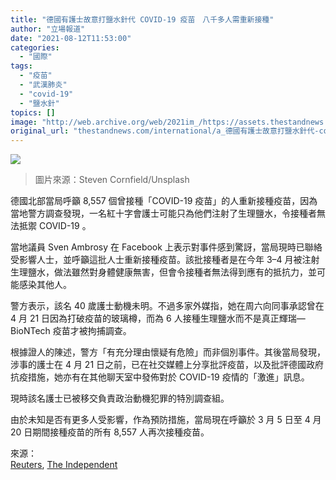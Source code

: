 ```yaml
---
title: "德國有護士故意打鹽水針代 COVID-19 疫苗　八千多人需重新接種"
author: "立場報道"
date: "2021-08-12T11:53:00"
categories:
  - "國際"
tags:
  - "疫苗"
  - "武漢肺炎"
  - "covid-19"
  - "鹽水針"
topics: []
image: "http://web.archive.org/web/2021im_/https://assets.thestandnews.com/media/photos/20210812-06.png"
original_url: "thestandnews.com/international/a_德國有護士故意打鹽水針代-covid-19-疫苗-八千多人需重新接種"
---
```

![](http://web.archive.org/web/2021im_/https://assets.thestandnews.com/media/photos/20210812-06.png)
> 圖片來源：Steven Cornfield/Unsplash

德國北部當局呼籲 8,557 個曾接種「COVID-19 疫苗」的人重新接種疫苗，因為當地警方調查發現，一名紅十字會護士可能只為他們注射了生理鹽水，令接種者無法抵禦 COVID-19 。

當地議員 Sven Ambrosy 在 Facebook 上表示對事件感到驚訝，當局現時已聯絡受影響人士，並呼籲這批人士重新接種疫苗。該批接種者是在今年 3–4 月被注射生理鹽水，做法雖然對身體健康無害，但會令接種者無法得到應有的抵抗力，並可能感染其他人。

警方表示，該名 40 歲護士動機未明。不過多家外媒指，她在周六向同事承認曾在 4 月 21 日因為打破疫苗的玻璃樽，而為 6 人接種生理鹽水而不是真正輝瑞—BioNTech 疫苗才被拘捕調查。

根據證人的陳述，警方「有充分理由懷疑有危險」而非個別事件。其後當局發現，涉事的護士在 4 月 21 日之前，已在社交媒體上分享批評疫苗，以及批評德國政府抗疫措施，她亦有在其他聊天室中發佈對於 COVID-19 疫情的「激進」訊息。

現時該名護士已被移交負責政治動機犯罪的特別調查組。

由於未知是否有更多人受影響，作為預防措施，當局現在呼籲於 3 月 5 日至 4 月 20 日期間接種疫苗的所有 8,557 人再次接種疫苗。

來源：  
[Reuters](http://web.archive.org/web/20211102221438/https://www.reuters.com/world/europe/suspected-saline-switch-sparks-vaccine-stir-germany-2021-08-10/), [The Independent](http://web.archive.org/web/20211102221438/https://www.independent.co.uk/news/world/europe/germany-nurse-covid-vaccine-saline-b1900597.html)